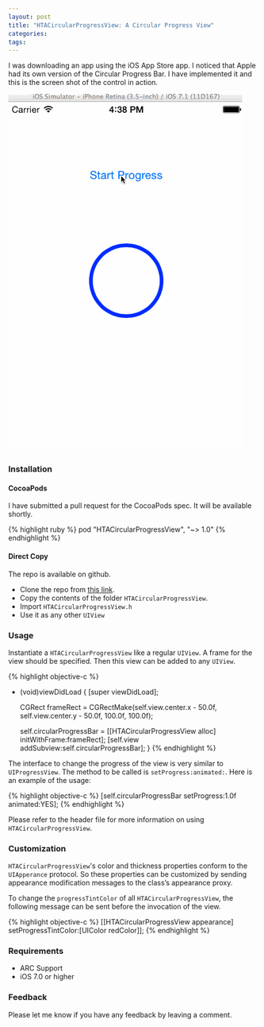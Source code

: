 ```yaml
---
layout: post
title: "HTACircularProgressView: A Circular Progress View"
categories:
tags:
---
```

I was downloading an app using the iOS App Store app. I noticed that Apple had its own version of the Circular Progress Bar. I have implemented it and this is the screen shot of the control in action.

![Screen Shot](https://raw.githubusercontent.com/malolans/HTACircularProgressView/master/ScreenCap.gif)

### Installation

#### CocoaPods

I have submitted a pull request for the CocoaPods spec. It will be available shortly.

{% highlight ruby %}
pod "HTACircularProgressView", "~> 1.0"
{% endhighlight %}

#### Direct Copy

The repo is available on github.

* Clone the repo from [this link](https://github.com/malolans/HTACircularProgressView).
* Copy the contents of the folder `HTACircularProgressView`.
* Import `HTACircularProgressView.h`
* Use it as any other `UIView`

### Usage

Instantiate a `HTACircularProgressView` like a regular `UIView`. A frame for the view should be specified. Then this view can be added to any `UIView`.

{% highlight objective-c %}
- (void)viewDidLoad
{
    [super viewDidLoad];

    CGRect frameRect = CGRectMake(self.view.center.x - 50.0f, self.view.center.y - 50.0f, 100.0f, 100.0f);

    self.circularProgressBar = [[HTACircularProgressView alloc] initWithFrame:frameRect];
    [self.view addSubview:self.circularProgressBar];
}
{% endhighlight %}

The interface to change the progress of the view is very similar to `UIProgressView`. The method to be called is `setProgress:animated:`. Here is an example of the usage:

{% highlight objective-c %}
[self.circularProgressBar setProgress:1.0f animated:YES];
{% endhighlight %}

Please refer to the header file for more information on using `HTACircularProgressView`.

### Customization

`HTACircularProgressView`'s color and thickness properties conform to the `UIApperance` protocol. So these properties can be customized by sending appearance modification messages to the class’s appearance proxy.

To change the `progressTintColor` of all `HTACircularProgressView`, the following message can be sent before the invocation of the view.

{% highlight objective-c %}
[[HTACircularProgressView appearance] setProgressTintColor:[UIColor redColor]];
{% endhighlight %}

### Requirements

* ARC Support
* iOS 7.0 or higher

### Feedback

Please let me know if you have any feedback by leaving a comment.
